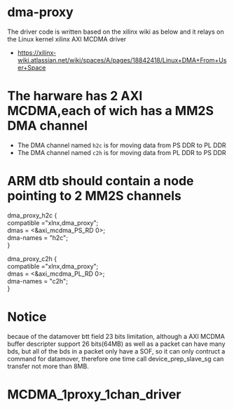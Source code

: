 # dma-proxy
The driver code is written based on the xilinx wiki as below and it relays on the Linux kernel xilinx AXI MCDMA driver
* https://xilinx-wiki.atlassian.net/wiki/spaces/A/pages/18842418/Linux+DMA+From+User+Space

# The harware has 2 AXI MCDMA,each of wich has a MM2S DMA channel
* The DMA channel named `h2c` is for moving data from PS DDR to PL DDR
* The DMA channel named `c2h` is for moving data from PL DDR to PS DDR

# ARM dtb should contain a node pointing to 2 MM2S channels

dma_proxy_h2c {  
     compatible ="xlnx,dma_proxy";  
     dmas = <&axi_mcdma_PS_RD 0>;  
     dma-names = "h2c";  
}  

dma_proxy_c2h {  
     compatible ="xlnx,dma_proxy";  
     dmas = <&axi_mcdma_PL_RD 0>;  
     dma-names = "c2h";  
} 
# Notice
  becaue of the datamover btt field 23 bits limitation, although a AXI MCDMA buffer descripter support 26 bits(64MB) as well as a packet can have many bds, but all of the bds in a packet only have a SOF, so it can only contruct a command for datamover, therefore one time call device_prep_slave_sg can transfer not more than 8MB. 
# MCDMA_1proxy_1chan_driver
